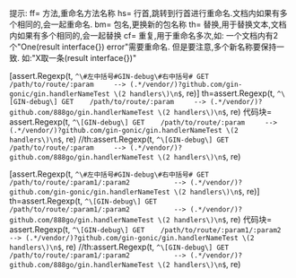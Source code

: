 提示:
ff= 方法,重命名方法名称
hs= 行首,跳转到行首进行重命名.文档内如果有多个相同的,会一起重命名.
bm= 包名,更换新的包名称
th= 替换,用于替换文本,文档内如果有多个相同的,会一起替换
cf= 重复,用于重命名多次,如: 一个文档内有2个"One(result interface{}) error"需要重命名.
    但是要注意,多个新名称要保持一致. 如:"X取一条(result interface{})"


[assert.Regexp(t, `^\#左中括号#GIN-debug\#右中括号# GET    /path/to/route/:param     --> (.*/vendor/)?github.com/gin-gonic/gin.handlerNameTest \(2 handlers\)\n$`, re)]
th=assert.Regexp(t, `^\[GIN-debug\] GET    /path/to/route/:param     --> (.*/vendor/)?github.com/888go/gin.handlerNameTest \(2 handlers\)\n$`, re)
代码块=	assert.Regexp(t, `^\[GIN-debug\] GET    /path/to/route/:param     --> (.*/vendor/)?github.com/gin-gonic/gin.handlerNameTest \(2 handlers\)\n$`, re) //th:assert.Regexp(t, `^\[GIN-debug\] GET    /path/to/route/:param     --> (.*/vendor/)?github.com/888go/gin.handlerNameTest \(2 handlers\)\n$`, re)          

[assert.Regexp(t, `^\#左中括号#GIN-debug\#右中括号# GET    /path/to/route/:param1/:param2           --> (.*/vendor/)?github.com/gin-gonic/gin.handlerNameTest \(2 handlers\)\n$`, re)]
th=assert.Regexp(t, `^\[GIN-debug\] GET    /path/to/route/:param1/:param2           --> (.*/vendor/)?github.com/888go/gin.handlerNameTest \(2 handlers\)\n$`, re)
代码块=	assert.Regexp(t, `^\[GIN-debug\] GET    /path/to/route/:param1/:param2           --> (.*/vendor/)?github.com/gin-gonic/gin.handlerNameTest \(2 handlers\)\n$`, re) //th:assert.Regexp(t, `^\[GIN-debug\] GET    /path/to/route/:param1/:param2           --> (.*/vendor/)?github.com/888go/gin.handlerNameTest \(2 handlers\)\n$`, re)          

